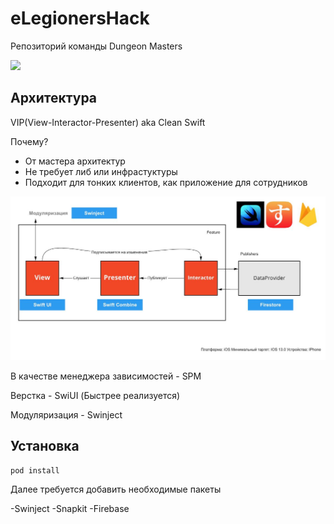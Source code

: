 # eLegionersHack

Репозиторий команды Dungeon Masters


<img src="https://github.com/kelbin/eLegionersHack/blob/dev/Resoureses/animation.mp4" width="250">


## Архитектура

VIP(View-Interactor-Presenter) aka Clean Swift

Почему?

- От мастера архитектур
- Не требует либ или инфрастуктуры
- Подходит для тонких клиентов, как приложение для сотрудников

![alt text](https://github.com/kelbin/eLegionersHack/blob/dev/Resoureses/arch.jpeg?raw=true)

В качестве менеджера зависимостей - SPM

Верстка - SwiUI (Быстрее реализуется)

Модуляризация -  Swinject

## Установка

```
pod install
```

Далее требуется добавить необходимые пакеты

-Swinject
-Snapkit
-Firebase
